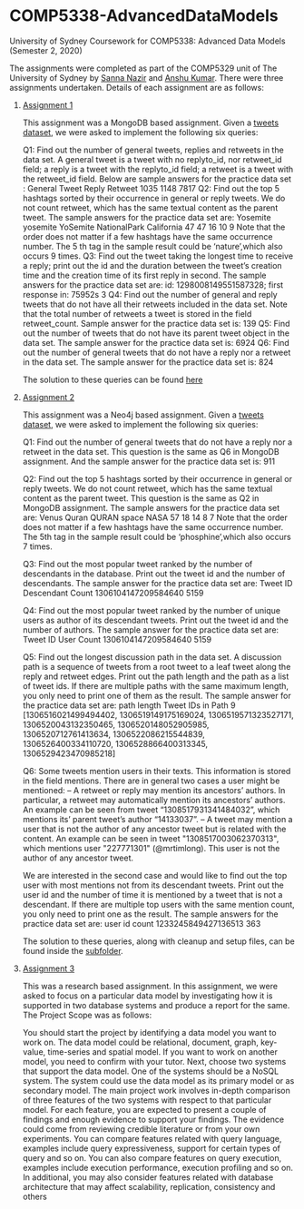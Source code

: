 # COMP5338-AdvancedDataModels
University of Sydney Coursework for COMP5338: Advanced Data Models (Semester 2, 2020)

The assignments were completed as part of the COMP5329 unit of The University of Sydney by [Sanna Nazir](https://github.com/Sanna-Nazir) and [Anshu Kumar](https://github.com/anshukr5). There were three assignments undertaken. Details of each assignment are as follows:

1. [Assignment 1](./Assignment_1)

	This assignment was a MongoDB based assignment. Given a [tweets dataset](./Assignment_1/tweets.json), we were asked to implement the following six queries:

	Q1: Find out the number of general tweets, replies and retweets in the data set. A general tweet is a tweet with no replyto_id, nor retweet_id field; a reply is a tweet with the replyto_id field; a retweet is a tweet with the retweet_id field. 
	Below are sample answers for the practice data set : General Tweet Reply Retweet 1035 1148 7817 
	Q2: Find out the top 5 hashtags sorted by their occurrence in general or reply tweets. We do not count retweet, which has the same textual content as the parent tweet. 
	The sample answers for the practice data set are: Yosemite yosemite YoSemite NationalPark California 47 47 16 10 9 Note that the order does not matter if a few hashtags have the same occurrence number. The 5 th tag in the sample result could be ‘nature’,which also occurs 9 times. 
	Q3: Find out the tweet taking the longest time to receive a reply; print out the id and the duration between the tweet’s creation time and the creation time of its first reply in second. 
	The sample answers for the practice data set are: id: 1298008149551587328; first response in: 75952s 3 
	Q4: Find out the number of general and reply tweets that do not have all their retweets included in the data set. Note that the total number of retweets a tweet is stored in the field retweet_count. 
	Sample answer for the practice data set is: 139 
	Q5: Find out the number of tweets that do not have its parent tweet object in the data set. 
	The sample answer for the practice data set is: 6924 
	Q6: Find out the number of general tweets that do not have a reply nor a retweet in the data set. 
	The sample answer for the practice data set is: 824

	The solution to these queries can be found [here](./Assignment_1/Solved_Assignment_1.js)

2. [Assignment 2](./Assignment_2)

	This assignment was a Neo4j based assignment. Given a [tweets dataset](./Assignment_2/tweets.json), we were asked to implement the following six queries:

	Q1: Find out the number of general tweets that do not have a reply nor a retweet in the data set. This question is the same as Q6 in MongoDB assignment. And the sample answer for the practice data set is: 911

	Q2: Find out the top 5 hashtags sorted by their occurrence in general or reply tweets. We do not count retweet, which has the same textual content as the parent tweet. This question is the same as Q2 in MongoDB assignment. The sample answers for the
	practice data set are:
	Venus Quran QURAN space NASA
	57 18 14 8 7
	Note that the order does not matter if a few hashtags have the same occurrence number. The 5th tag in the sample result could be ‘phosphine’,which also occurs 7 times.

	Q3: Find out the most popular tweet ranked by the number of descendants in the database. Print out the tweet id and the number of descendants. The sample answer for the practice data set are:
	Tweet ID Descendant Count
	1306104147209584640 5159

	Q4: Find out the most popular tweet ranked by the number of unique users as author of its descendant tweets. Print out the tweet id and the number of authors.
	The sample answer for the practice data set are:
	Tweet ID User Count
	1306104147209584640 5159

	Q5: Find out the longest discussion path in the data set. A discussion path is a sequence of tweets from a root tweet to a leaf tweet along the reply and retweet edges. Print out the path length and the path as a list of tweet ids. If there are multiple paths with the same maximum length, you only need to print one of them as the result.
	The sample answer for the practice data set are:
	path length Tweet IDs in Path
	9 [1306516021499494402,
	1306519149175169024,
	1306519571323527171,
	1306520043132350465,
	1306520148052905985,
	1306520712761413634,
	1306522086215544839,
	1306526400334110720,
	1306528866400313345,
	1306529423470985218]

	Q6: Some tweets mention users in their texts. This information is stored in the field mentions. There are in general two cases a user might be mentioned:
	– A retweet or reply may mention its ancestors’ authors. In particular, a retweet may automatically mention its ancestors’ authors. An example can be seen from tweet “1308517931341484032”, which mentions its’ parent tweet’s author “14133037”.
	– A tweet may mention a user that is not the author of any ancestor tweet but is related with the content. An example can be seen in tweet "1308517003062370313", which mentions user "227771301" (@mrtimlong). This user is not the author of any ancestor tweet.

	We are interested in the second case and would like to find out the top user with most mentions not from its descendant tweets. Print out the user id and the number of time it is mentioned by a tweet that is not a descendant. If there are multiple top users with the same mention count, you only need to print one as the result.
	The sample answers for the practice data set are:
	user id count
	1233245849427136513 363

	The solution to these queries, along with cleanup and setup files, can be found inside the [subfolder](./Assignment_2).

3. [Assignment 3](./Assignment_3)

	This was a research based assignment. In this assignment, we were asked to focus on a particular data model by investigating how it is supported in two database systems and produce a report for the same. The Project Scope was as follows:

	You should start the project by identifying a data model you want to work on. The data model could be relational, document, graph, key-value, time-series and spatial model. If you want to work on another model, you need to confirm with your tutor. 
	Next, choose two systems that support the data model. One of the systems should be a NoSQL system. The system could use the data model as its primary model or as secondary model. 
	The main project work involves in-depth comparison of three features of the two systems with respect to that particular model. For each feature, you are expected to present a couple of findings and enough evidence to support your findings. The evidence could come from reviewing credible literature or from your own experiments. You can compare features related with query language, examples include query expressiveness, support for certain types of query and so on. You can also compare features on query execution, examples include execution performance, execution profiling and so on. In additional, you may also consider features related with database architecture that may affect scalability, replication, consistency and others